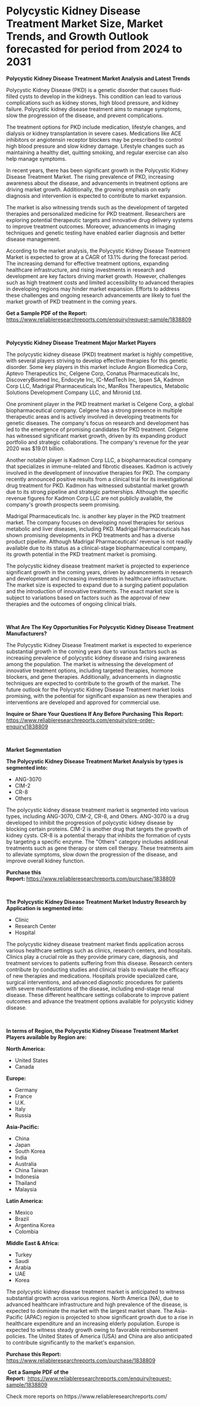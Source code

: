 <p><h1>Polycystic Kidney Disease Treatment Market Size, Market Trends, and Growth Outlook forecasted for period from 2024 to 2031</h1></p><p><strong>Polycystic Kidney Disease Treatment Market Analysis and Latest Trends</strong></p>
<p><p>Polycystic Kidney Disease (PKD) is a genetic disorder that causes fluid-filled cysts to develop in the kidneys. This condition can lead to various complications such as kidney stones, high blood pressure, and kidney failure. Polycystic kidney disease treatment aims to manage symptoms, slow the progression of the disease, and prevent complications.</p><p>The treatment options for PKD include medication, lifestyle changes, and dialysis or kidney transplantation in severe cases. Medications like ACE inhibitors or angiotensin receptor blockers may be prescribed to control high blood pressure and slow kidney damage. Lifestyle changes such as maintaining a healthy diet, quitting smoking, and regular exercise can also help manage symptoms.</p><p>In recent years, there has been significant growth in the Polycystic Kidney Disease Treatment Market. The rising prevalence of PKD, increasing awareness about the disease, and advancements in treatment options are driving market growth. Additionally, the growing emphasis on early diagnosis and intervention is expected to contribute to market expansion.</p><p>The market is also witnessing trends such as the development of targeted therapies and personalized medicine for PKD treatment. Researchers are exploring potential therapeutic targets and innovative drug delivery systems to improve treatment outcomes. Moreover, advancements in imaging techniques and genetic testing have enabled earlier diagnosis and better disease management.</p><p>According to the market analysis, the Polycystic Kidney Disease Treatment Market is expected to grow at a CAGR of 13.1% during the forecast period. The increasing demand for effective treatment options, expanding healthcare infrastructure, and rising investments in research and development are key factors driving market growth. However, challenges such as high treatment costs and limited accessibility to advanced therapies in developing regions may hinder market expansion. Efforts to address these challenges and ongoing research advancements are likely to fuel the market growth of PKD treatment in the coming years.</p></p>
<p><strong>Get a Sample PDF of the Report:&nbsp;</strong> <a href="https://www.reliableresearchreports.com/enquiry/request-sample/1838809">https://www.reliableresearchreports.com/enquiry/request-sample/1838809</a></p>
<p>&nbsp;</p>
<p><strong>Polycystic Kidney Disease Treatment Major Market Players</strong></p>
<p><p>The polycystic kidney disease (PKD) treatment market is highly competitive, with several players striving to develop effective therapies for this genetic disorder. Some key players in this market include Angion Biomedica Corp, Aptevo Therapeutics Inc, Celgene Corp, Conatus Pharmaceuticals Inc, DiscoveryBiomed Inc, Endocyte Inc, IC-MedTech Inc, Ipsen SA, Kadmon Corp LLC, Madrigal Pharmaceuticals Inc, ManRos Therapeutics, Metabolic Solutions Development Company LLC, and Mironid Ltd.</p><p>One prominent player in the PKD treatment market is Celgene Corp, a global biopharmaceutical company. Celgene has a strong presence in multiple therapeutic areas and is actively involved in developing treatments for genetic diseases. The company's focus on research and development has led to the emergence of promising candidates for PKD treatment. Celgene has witnessed significant market growth, driven by its expanding product portfolio and strategic collaborations. The company's revenue for the year 2020 was $19.01 billion.</p><p>Another notable player is Kadmon Corp LLC, a biopharmaceutical company that specializes in immune-related and fibrotic diseases. Kadmon is actively involved in the development of innovative therapies for PKD. The company recently announced positive results from a clinical trial for its investigational drug treatment for PKD. Kadmon has witnessed substantial market growth due to its strong pipeline and strategic partnerships. Although the specific revenue figures for Kadmon Corp LLC are not publicly available, the company's growth prospects seem promising.</p><p>Madrigal Pharmaceuticals Inc. is another key player in the PKD treatment market. The company focuses on developing novel therapies for serious metabolic and liver diseases, including PKD. Madrigal Pharmaceuticals has shown promising developments in PKD treatments and has a diverse product pipeline. Although Madrigal Pharmaceuticals' revenue is not readily available due to its status as a clinical-stage biopharmaceutical company, its growth potential in the PKD treatment market is promising.</p><p>The polycystic kidney disease treatment market is projected to experience significant growth in the coming years, driven by advancements in research and development and increasing investments in healthcare infrastructure. The market size is expected to expand due to a surging patient population and the introduction of innovative treatments. The exact market size is subject to variations based on factors such as the approval of new therapies and the outcomes of ongoing clinical trials.</p></p>
<p>&nbsp;</p>
<p><strong>What Are The Key Opportunities For Polycystic Kidney Disease Treatment Manufacturers?</strong></p>
<p><p>The Polycystic Kidney Disease Treatment market is expected to experience substantial growth in the coming years due to various factors such as increasing prevalence of polycystic kidney disease and rising awareness among the population. The market is witnessing the development of innovative treatment options, including targeted therapies, hormone blockers, and gene therapies. Additionally, advancements in diagnostic techniques are expected to contribute to the growth of the market. The future outlook for the Polycystic Kidney Disease Treatment market looks promising, with the potential for significant expansion as new therapies and interventions are developed and approved for commercial use.</p></p>
<p><strong>Inquire or Share Your Questions If Any Before Purchasing This Report:</strong> <a href="https://www.reliableresearchreports.com/enquiry/pre-order-enquiry/1838809">https://www.reliableresearchreports.com/enquiry/pre-order-enquiry/1838809</a></p>
<p>&nbsp;</p>
<p><strong>Market Segmentation</strong></p>
<p><strong>The Polycystic Kidney Disease Treatment Market Analysis by types is segmented into:</strong></p>
<p><ul><li>ANG-3070</li><li>CIM-2</li><li>CR-8</li><li>Others</li></ul></p>
<p><p>The polycystic kidney disease treatment market is segmented into various types, including ANG-3070, CIM-2, CR-8, and Others. ANG-3070 is a drug developed to inhibit the progression of polycystic kidney disease by blocking certain proteins. CIM-2 is another drug that targets the growth of kidney cysts. CR-8 is a potential therapy that inhibits the formation of cysts by targeting a specific enzyme. The "Others" category includes additional treatments such as gene therapy or stem cell therapy. These treatments aim to alleviate symptoms, slow down the progression of the disease, and improve overall kidney function.</p></p>
<p><strong>Purchase this Report:&nbsp;</strong><a href="https://www.reliableresearchreports.com/purchase/1838809">https://www.reliableresearchreports.com/purchase/1838809</a></p>
<p>&nbsp;</p>
<p><strong>The Polycystic Kidney Disease Treatment Market Industry Research by Application is segmented into:</strong></p>
<p><ul><li>Clinic</li><li>Research Center</li><li>Hospital</li></ul></p>
<p><p>The polycystic kidney disease treatment market finds application across various healthcare settings such as clinics, research centers, and hospitals. Clinics play a crucial role as they provide primary care, diagnosis, and treatment services to patients suffering from this disease. Research centers contribute by conducting studies and clinical trials to evaluate the efficacy of new therapies and medications. Hospitals provide specialized care, surgical interventions, and advanced diagnostic procedures for patients with severe manifestations of the disease, including end-stage renal disease. These different healthcare settings collaborate to improve patient outcomes and advance the treatment options available for polycystic kidney disease.</p></p>
<p>&nbsp;</p>
<p><strong>In terms of Region, the Polycystic Kidney Disease Treatment Market Players available by Region are:</strong></p>
<p>
    <p> <strong> North America: </strong>
        <ul>
            <li>United States</li>
            <li>Canada</li>
        </ul>
        </p> 
    <p> <strong> Europe: </strong>
        <ul>
            <li>Germany</li>
            <li>France</li>
            <li>U.K.</li>
            <li>Italy</li>
            <li>Russia</li>
        </ul>
        </p> 
    <p> <strong> Asia-Pacific: </strong>
        <ul>
            <li>China</li>
            <li>Japan</li>
            <li>South Korea</li>
            <li>India</li>
            <li>Australia</li>
            <li>China Taiwan</li>
            <li>Indonesia</li>
            <li>Thailand</li>
            <li>Malaysia</li>
        </ul>
        </p> 
    <p> <strong> Latin America: </strong>
        <ul>
            <li>Mexico</li>
            <li>Brazil</li>
            <li>Argentina Korea</li>
            <li>Colombia</li>
        </ul>
        </p> 
    <p> <strong> Middle East & Africa: </strong>
        <ul>
            <li>Turkey</li>
            <li>Saudi</li>
            <li>Arabia</li>
            <li>UAE</li>
            <li>Korea</li>
        </ul>
    </p>
    </p>
<p><p>The polycystic kidney disease treatment market is anticipated to witness substantial growth across various regions. North America (NA), due to advanced healthcare infrastructure and high prevalence of the disease, is expected to dominate the market with the largest market share. The Asia-Pacific (APAC) region is projected to show significant growth due to a rise in healthcare expenditure and an increasing elderly population. Europe is expected to witness steady growth owing to favorable reimbursement policies. The United States of America (USA) and China are also anticipated to contribute significantly to the market's expansion.</p></p>
<p><strong>Purchase this Report: </strong><a href="https://www.reliableresearchreports.com/purchase/1838809">https://www.reliableresearchreports.com/purchase/1838809</a></p>
<p>&nbsp;<strong>Get a Sample PDF of the Report:&nbsp;&nbsp;</strong><a href="https://www.reliableresearchreports.com/enquiry/request-sample/1838809">https://www.reliableresearchreports.com/enquiry/request-sample/1838809</a></p>
<p><strong></strong></p>
<p>Check more reports on https://www.reliableresearchreports.com/</p>